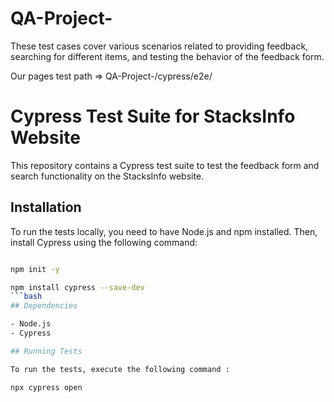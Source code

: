 # QA-Project-
These test cases cover various scenarios related to providing feedback, searching for different items, and testing the behavior of the feedback form.

Our pages test path => QA-Project-/cypress/e2e/



# Cypress Test Suite for StacksInfo Website

This repository contains a Cypress test suite to test the feedback form and search functionality on the StacksInfo website.

## Installation

To run the tests locally, you need to have Node.js and npm installed. Then, install Cypress using the following command:
```bash

npm init -y

npm install cypress --save-dev
```bash
## Dependencies

- Node.js
- Cypress

## Running Tests

To run the tests, execute the following command :

npx cypress open





